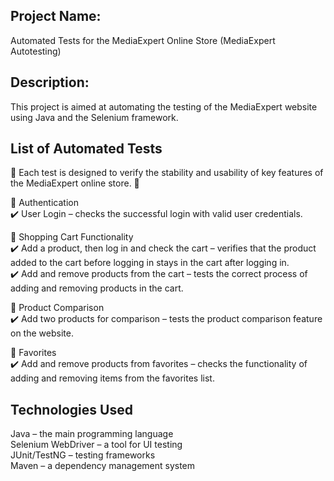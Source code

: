 ## Project Name: 
Automated Tests for the MediaExpert Online Store (MediaExpert Autotesting)

## Description: 
This project is aimed at automating the testing of the MediaExpert website using Java and the Selenium framework.

## List of Automated Tests
📌 Each test is designed to verify the stability and usability of key features of the MediaExpert online store. 🚀  

🔹 Authentication  
✔️ User Login – checks the successful login with valid user credentials.

🔹 Shopping Cart Functionality  
✔️ Add a product, then log in and check the cart – verifies that the product added to the cart before logging in stays in the cart after logging in.  
✔️ Add and remove products from the cart – tests the correct process of adding and removing products in the cart.

🔹 Product Comparison  
✔️ Add two products for comparison – tests the product comparison feature on the website.

🔹 Favorites  
✔️ Add and remove products from favorites – checks the functionality of adding and removing items from the favorites list.

## Technologies Used
Java – the main programming language  
Selenium WebDriver – a tool for UI testing  
JUnit/TestNG – testing frameworks  
Maven – a dependency management system  
